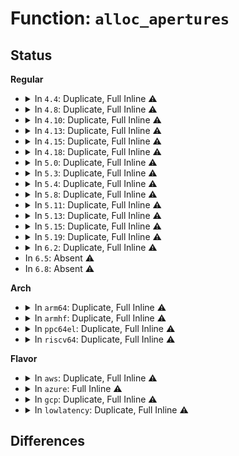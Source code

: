 # Function: <code>alloc_apertures</code>

## Status
<b>Regular</b>
<ul>
<li>
<details>
<summary>In <code>4.4</code>: Duplicate, Full Inline ⚠️</summary>

**Collision:** Static Duplication

**Inline:** Full

**Transformation:** False

**Instances:**

```
In drivers/video/fbdev/vesafb.c (ffffffff81477c05)
Location: include/linux/fb.h:512
Inline: True
Inline callers:
  - drivers/video/fbdev/vesafb.c:vesafb_probe
```
```
In drivers/video/fbdev/efifb.c (ffffffff814787ef)
Location: include/linux/fb.h:512
Inline: True
```
```
In drivers/video/fbdev/simplefb.c (ffffffff81478efb)
Location: include/linux/fb.h:512
Inline: True
Inline callers:
  - drivers/video/fbdev/simplefb.c:simplefb_probe
```
</details>
</li>
<li>
<details>
<summary>In <code>4.8</code>: Duplicate, Full Inline ⚠️</summary>

**Collision:** Static Duplication

**Inline:** Full

**Transformation:** False

**Instances:**

```
In drivers/video/fbdev/vesafb.c (ffffffff814c6149)
Location: include/linux/fb.h:527
Inline: True
Inline callers:
  - drivers/video/fbdev/vesafb.c:vesafb_probe
```
```
In drivers/video/fbdev/efifb.c (ffffffff814c6cf4)
Location: include/linux/fb.h:527
Inline: True
```
```
In drivers/video/fbdev/simplefb.c (ffffffff814c737b)
Location: include/linux/fb.h:527
Inline: True
Inline callers:
  - drivers/video/fbdev/simplefb.c:simplefb_probe
```
</details>
</li>
<li>
<details>
<summary>In <code>4.10</code>: Duplicate, Full Inline ⚠️</summary>

**Collision:** Static Duplication

**Inline:** Full

**Transformation:** False

**Instances:**

```
In drivers/video/fbdev/vesafb.c (ffffffff814e81a9)
Location: include/linux/fb.h:527
Inline: True
Inline callers:
  - drivers/video/fbdev/vesafb.c:vesafb_probe
```
```
In drivers/video/fbdev/efifb.c (ffffffff814e8e6f)
Location: include/linux/fb.h:527
Inline: True
```
```
In drivers/video/fbdev/simplefb.c (ffffffff814e94c8)
Location: include/linux/fb.h:527
Inline: True
Inline callers:
  - drivers/video/fbdev/simplefb.c:simplefb_probe
```
</details>
</li>
<li>
<details>
<summary>In <code>4.13</code>: Duplicate, Full Inline ⚠️</summary>

**Collision:** Static Duplication

**Inline:** Full

**Transformation:** False

**Instances:**

```
In drivers/video/fbdev/vesafb.c (ffffffff814f3da6)
Location: include/linux/fb.h:527
Inline: True
Inline callers:
  - drivers/video/fbdev/vesafb.c:vesafb_probe
```
```
In drivers/video/fbdev/efifb.c (ffffffff814f49f0)
Location: include/linux/fb.h:527
Inline: True
Inline callers:
  - drivers/video/fbdev/efifb.c:efifb_probe
```
```
In drivers/video/fbdev/simplefb.c (ffffffff814f50ab)
Location: include/linux/fb.h:527
Inline: True
```
</details>
</li>
<li>
<details>
<summary>In <code>4.15</code>: Duplicate, Full Inline ⚠️</summary>

**Collision:** Static Duplication

**Inline:** Full

**Transformation:** False

**Instances:**

```
In drivers/video/fbdev/vesafb.c (ffffffff81534486)
Location: include/linux/fb.h:528
Inline: True
Inline callers:
  - drivers/video/fbdev/vesafb.c:vesafb_probe
```
```
In drivers/video/fbdev/efifb.c (ffffffff8153521c)
Location: include/linux/fb.h:528
Inline: True
Inline callers:
  - drivers/video/fbdev/efifb.c:efifb_probe
```
```
In drivers/video/fbdev/simplefb.c (ffffffff8153592b)
Location: include/linux/fb.h:528
Inline: True
```
</details>
</li>
<li>
<details>
<summary>In <code>4.18</code>: Duplicate, Full Inline ⚠️</summary>

**Collision:** Static Duplication

**Inline:** Full

**Transformation:** False

**Instances:**

```
In drivers/video/fbdev/vesafb.c (ffffffff81569f4c)
Location: include/linux/fb.h:533
Inline: True
Inline callers:
  - drivers/video/fbdev/vesafb.c:vesafb_probe
```
```
In drivers/video/fbdev/efifb.c (ffffffff8156ae9c)
Location: include/linux/fb.h:533
Inline: True
```
```
In drivers/video/fbdev/simplefb.c (ffffffff8156b476)
Location: include/linux/fb.h:533
Inline: True
Inline callers:
  - drivers/video/fbdev/simplefb.c:simplefb_probe
```
</details>
</li>
<li>
<details>
<summary>In <code>5.0</code>: Duplicate, Full Inline ⚠️</summary>

**Collision:** Static Duplication

**Inline:** Full

**Transformation:** False

**Instances:**

```
In drivers/video/fbdev/core/fbmem.c (ffffffff8156bf95)
Location: include/linux/fb.h:536
Inline: True
Inline callers:
  - drivers/video/fbdev/core/fbmem.c:remove_conflicting_pci_framebuffers
  - drivers/video/fbdev/core/fbmem.c:remove_conflicting_framebuffers
```
```
In drivers/video/fbdev/vesafb.c (ffffffff815819ac)
Location: include/linux/fb.h:536
Inline: True
Inline callers:
  - drivers/video/fbdev/vesafb.c:vesafb_probe
```
```
In drivers/video/fbdev/efifb.c (ffffffff8158292d)
Location: include/linux/fb.h:536
Inline: True
```
```
In drivers/video/fbdev/simplefb.c (ffffffff81582fef)
Location: include/linux/fb.h:536
Inline: True
Inline callers:
  - drivers/video/fbdev/simplefb.c:simplefb_probe
```
</details>
</li>
<li>
<details>
<summary>In <code>5.3</code>: Duplicate, Full Inline ⚠️</summary>

**Collision:** Static Duplication

**Inline:** Full

**Transformation:** False

**Instances:**

```
In drivers/video/fbdev/core/fbmem.c (ffffffff8159c458)
Location: include/linux/fb.h:512
Inline: True
Inline callers:
  - drivers/video/fbdev/core/fbmem.c:remove_conflicting_pci_framebuffers
  - drivers/video/fbdev/core/fbmem.c:remove_conflicting_framebuffers
```
```
In drivers/video/fbdev/vesafb.c (ffffffff815b202d)
Location: include/linux/fb.h:512
Inline: True
Inline callers:
  - drivers/video/fbdev/vesafb.c:vesafb_probe
```
```
In drivers/video/fbdev/efifb.c (ffffffff815b2fea)
Location: include/linux/fb.h:512
Inline: True
```
```
In drivers/video/fbdev/simplefb.c (ffffffff815b36ff)
Location: include/linux/fb.h:512
Inline: True
Inline callers:
  - drivers/video/fbdev/simplefb.c:simplefb_probe
```
</details>
</li>
<li>
<details>
<summary>In <code>5.4</code>: Duplicate, Full Inline ⚠️</summary>

**Collision:** Static Duplication

**Inline:** Full

**Transformation:** False

**Instances:**

```
In drivers/video/fbdev/core/fbmem.c (ffffffff815bda58)
Location: include/linux/fb.h:508
Inline: True
Inline callers:
  - drivers/video/fbdev/core/fbmem.c:remove_conflicting_pci_framebuffers
  - drivers/video/fbdev/core/fbmem.c:remove_conflicting_framebuffers
```
```
In drivers/video/fbdev/vesafb.c (ffffffff815d2fad)
Location: include/linux/fb.h:508
Inline: True
Inline callers:
  - drivers/video/fbdev/vesafb.c:vesafb_probe
```
```
In drivers/video/fbdev/efifb.c (ffffffff815d3f71)
Location: include/linux/fb.h:508
Inline: True
```
```
In drivers/video/fbdev/simplefb.c (ffffffff815d493f)
Location: include/linux/fb.h:508
Inline: True
Inline callers:
  - drivers/video/fbdev/simplefb.c:simplefb_probe
```
</details>
</li>
<li>
<details>
<summary>In <code>5.8</code>: Duplicate, Full Inline ⚠️</summary>

**Collision:** Static Duplication

**Inline:** Full

**Transformation:** False

**Instances:**

```
In drivers/video/fbdev/core/fbmem.c (ffffffff81667646)
Location: include/linux/fb.h:506
Inline: True
Inline callers:
  - drivers/video/fbdev/core/fbmem.c:remove_conflicting_pci_framebuffers
  - drivers/video/fbdev/core/fbmem.c:remove_conflicting_framebuffers
```
```
In drivers/video/fbdev/vesafb.c (ffffffff8167ccef)
Location: include/linux/fb.h:506
Inline: True
Inline callers:
  - drivers/video/fbdev/vesafb.c:vesafb_probe
```
```
In drivers/video/fbdev/efifb.c (ffffffff8167de30)
Location: include/linux/fb.h:506
Inline: True
```
```
In drivers/video/fbdev/simplefb.c (ffffffff8167e586)
Location: include/linux/fb.h:506
Inline: True
Inline callers:
  - drivers/video/fbdev/simplefb.c:simplefb_probe
```
</details>
</li>
<li>
<details>
<summary>In <code>5.11</code>: Duplicate, Full Inline ⚠️</summary>

**Collision:** Static Duplication

**Inline:** Full

**Transformation:** False

**Instances:**

```
In drivers/video/fbdev/core/fbmem.c (ffffffff81688216)
Location: include/linux/fb.h:506
Inline: True
Inline callers:
  - drivers/video/fbdev/core/fbmem.c:remove_conflicting_pci_framebuffers
  - drivers/video/fbdev/core/fbmem.c:remove_conflicting_framebuffers
```
```
In drivers/video/fbdev/vesafb.c (ffffffff8169ca7f)
Location: include/linux/fb.h:506
Inline: True
Inline callers:
  - drivers/video/fbdev/vesafb.c:vesafb_probe
```
```
In drivers/video/fbdev/efifb.c (ffffffff81c00053)
Location: include/linux/fb.h:506
Inline: True
```
```
In drivers/video/fbdev/simplefb.c (ffffffff8169d366)
Location: include/linux/fb.h:506
Inline: True
Inline callers:
  - drivers/video/fbdev/simplefb.c:simplefb_probe
```
</details>
</li>
<li>
<details>
<summary>In <code>5.13</code>: Duplicate, Full Inline ⚠️</summary>

**Collision:** Static Duplication

**Inline:** Full

**Transformation:** False

**Instances:**

```
In drivers/video/fbdev/core/fbmem.c (ffffffff8166af86)
Location: include/linux/fb.h:506
Inline: True
Inline callers:
  - drivers/video/fbdev/core/fbmem.c:remove_conflicting_pci_framebuffers
  - drivers/video/fbdev/core/fbmem.c:remove_conflicting_framebuffers
```
```
In drivers/video/fbdev/vesafb.c (ffffffff8167f850)
Location: include/linux/fb.h:506
Inline: True
Inline callers:
  - drivers/video/fbdev/vesafb.c:vesafb_probe
```
```
In drivers/video/fbdev/efifb.c (ffffffff81bf1b51)
Location: include/linux/fb.h:506
Inline: True
```
```
In drivers/video/fbdev/simplefb.c (ffffffff816800e6)
Location: include/linux/fb.h:506
Inline: True
Inline callers:
  - drivers/video/fbdev/simplefb.c:simplefb_probe
```
</details>
</li>
<li>
<details>
<summary>In <code>5.15</code>: Duplicate, Full Inline ⚠️</summary>

**Collision:** Static Duplication

**Inline:** Full

**Transformation:** False

**Instances:**

```
In drivers/video/fbdev/core/fbmem.c (ffffffff816ded42)
Location: include/linux/fb.h:507
Inline: True
Inline callers:
  - drivers/video/fbdev/core/fbmem.c:remove_conflicting_pci_framebuffers
  - drivers/video/fbdev/core/fbmem.c:is_firmware_framebuffer
  - drivers/video/fbdev/core/fbmem.c:remove_conflicting_framebuffers
```
```
In drivers/video/fbdev/vesafb.c (ffffffff816f4850)
Location: include/linux/fb.h:507
Inline: True
Inline callers:
  - drivers/video/fbdev/vesafb.c:vesafb_probe
```
```
In drivers/video/fbdev/efifb.c (ffffffff81cee577)
Location: include/linux/fb.h:507
Inline: True
Inline callers:
  - drivers/video/fbdev/efifb.c:efifb_probe
```
</details>
</li>
<li>
<details>
<summary>In <code>5.19</code>: Duplicate, Full Inline ⚠️</summary>

**Collision:** Static Duplication

**Inline:** Full

**Transformation:** False

**Instances:**

```
In drivers/video/fbdev/core/fbmem.c (ffffffff81808da2)
Location: include/linux/fb.h:517
Inline: True
Inline callers:
  - drivers/video/fbdev/core/fbmem.c:remove_conflicting_pci_framebuffers
  - drivers/video/fbdev/core/fbmem.c:remove_conflicting_framebuffers
```
```
In drivers/video/fbdev/vesafb.c (ffffffff81820ef3)
Location: include/linux/fb.h:517
Inline: True
Inline callers:
  - drivers/video/fbdev/vesafb.c:vesafb_probe
```
```
In drivers/video/fbdev/efifb.c (ffffffff81eb5c90)
Location: include/linux/fb.h:517
Inline: True
Inline callers:
  - drivers/video/fbdev/efifb.c:efifb_probe
```
</details>
</li>
<li>
<details>
<summary>In <code>6.2</code>: Duplicate, Full Inline ⚠️</summary>

**Collision:** Static Duplication

**Inline:** Full

**Transformation:** False

**Instances:**

```
In drivers/video/fbdev/vesafb.c (ffffffff8195092f)
Location: include/linux/fb.h:516
Inline: True
Inline callers:
  - drivers/video/fbdev/vesafb.c:vesafb_probe
```
```
In drivers/video/fbdev/efifb.c (ffffffff81951f62)
Location: include/linux/fb.h:516
Inline: True
Inline callers:
  - drivers/video/fbdev/efifb.c:efifb_probe
```
</details>
</li>
<li>
In <code>6.5</code>: Absent ⚠️
</li>
<li>
In <code>6.8</code>: Absent ⚠️
</li>
</ul>
<b>Arch</b>
<ul>
<li>
<details>
<summary>In <code>arm64</code>: Duplicate, Full Inline ⚠️</summary>

**Collision:** Static Duplication

**Inline:** Full

**Transformation:** False

**Instances:**

```
In drivers/video/fbdev/core/fbmem.c (ffff800010743844)
Location: include/linux/fb.h:508
Inline: True
Inline callers:
  - drivers/video/fbdev/core/fbmem.c:remove_conflicting_pci_framebuffers
  - drivers/video/fbdev/core/fbmem.c:remove_conflicting_framebuffers
```
```
In drivers/video/fbdev/efifb.c (ffff80001075e608)
Location: include/linux/fb.h:508
Inline: True
```
```
In drivers/video/fbdev/simplefb.c (ffff8000107611e4)
Location: include/linux/fb.h:508
Inline: True
Inline callers:
  - drivers/video/fbdev/simplefb.c:simplefb_probe
```
</details>
</li>
<li>
<details>
<summary>In <code>armhf</code>: Duplicate, Full Inline ⚠️</summary>

**Collision:** Static Duplication

**Inline:** Full

**Transformation:** False

**Instances:**

```
In drivers/video/fbdev/core/fbmem.c (c08c8518)
Location: include/linux/fb.h:508
Inline: True
Inline callers:
  - drivers/video/fbdev/core/fbmem.c:remove_conflicting_pci_framebuffers
  - drivers/video/fbdev/core/fbmem.c:remove_conflicting_framebuffers
```
```
In drivers/video/fbdev/efifb.c (c08e13dc)
Location: include/linux/fb.h:508
Inline: True
```
```
In drivers/video/fbdev/simplefb.c (c08e39ac)
Location: include/linux/fb.h:508
Inline: True
Inline callers:
  - drivers/video/fbdev/simplefb.c:simplefb_probe
```
</details>
</li>
<li>
<details>
<summary>In <code>ppc64el</code>: Duplicate, Full Inline ⚠️</summary>

**Collision:** Static Duplication

**Inline:** Full

**Transformation:** False

**Instances:**

```
In drivers/video/fbdev/core/fbmem.c (c0000000008a5c74)
Location: include/linux/fb.h:508
Inline: True
Inline callers:
  - drivers/video/fbdev/core/fbmem.c:remove_conflicting_pci_framebuffers
  - drivers/video/fbdev/core/fbmem.c:remove_conflicting_framebuffers
```
```
In drivers/video/fbdev/offb.c (c0000000013a3fc4)
Location: include/linux/fb.h:508
Inline: True
Inline callers:
  - drivers/video/fbdev/offb.c:offb_init_fb
```
```
In drivers/video/fbdev/simplefb.c (c0000000008c4ce0)
Location: include/linux/fb.h:508
Inline: True
Inline callers:
  - drivers/video/fbdev/simplefb.c:simplefb_probe
```
</details>
</li>
<li>
<details>
<summary>In <code>riscv64</code>: Duplicate, Full Inline ⚠️</summary>

**Collision:** Static Duplication

**Inline:** Full

**Transformation:** False

**Instances:**

```
In drivers/video/fbdev/core/fbmem.c (ffffffe0004f4c00)
Location: include/linux/fb.h:508
Inline: True
Inline callers:
  - drivers/video/fbdev/core/fbmem.c:remove_conflicting_pci_framebuffers
  - drivers/video/fbdev/core/fbmem.c:remove_conflicting_framebuffers
```
```
In drivers/video/fbdev/simplefb.c (ffffffe000507fb6)
Location: include/linux/fb.h:508
Inline: True
Inline callers:
  - drivers/video/fbdev/simplefb.c:simplefb_probe
```
</details>
</li>
</ul>
<b>Flavor</b>
<ul>
<li>
<details>
<summary>In <code>aws</code>: Duplicate, Full Inline ⚠️</summary>

**Collision:** Static Duplication

**Inline:** Full

**Transformation:** False

**Instances:**

```
In drivers/video/fbdev/core/fbmem.c (ffffffff815b1ba8)
Location: include/linux/fb.h:508
Inline: True
Inline callers:
  - drivers/video/fbdev/core/fbmem.c:remove_conflicting_pci_framebuffers
  - drivers/video/fbdev/core/fbmem.c:remove_conflicting_framebuffers
```
```
In drivers/video/fbdev/vesafb.c (ffffffff815c6fbd)
Location: include/linux/fb.h:508
Inline: True
Inline callers:
  - drivers/video/fbdev/vesafb.c:vesafb_probe
```
```
In drivers/video/fbdev/efifb.c (ffffffff815c7f7d)
Location: include/linux/fb.h:508
Inline: True
```
```
In drivers/video/fbdev/simplefb.c (ffffffff815c868f)
Location: include/linux/fb.h:508
Inline: True
Inline callers:
  - drivers/video/fbdev/simplefb.c:simplefb_probe
```
</details>
</li>
<li>
<details>
<summary>In <code>azure</code>: Full Inline ⚠️</summary>

**Collision:** Unique Static

**Inline:** Full

**Transformation:** False

**Instances:**

```
In drivers/video/fbdev/core/fbmem.c (ffffffff815a0d38)
Location: include/linux/fb.h:508
Inline: True
Inline callers:
  - drivers/video/fbdev/core/fbmem.c:remove_conflicting_pci_framebuffers
  - drivers/video/fbdev/core/fbmem.c:remove_conflicting_framebuffers
```
</details>
</li>
<li>
<details>
<summary>In <code>gcp</code>: Duplicate, Full Inline ⚠️</summary>

**Collision:** Static Duplication

**Inline:** Full

**Transformation:** False

**Instances:**

```
In drivers/video/fbdev/core/fbmem.c (ffffffff815b2138)
Location: include/linux/fb.h:508
Inline: True
Inline callers:
  - drivers/video/fbdev/core/fbmem.c:remove_conflicting_pci_framebuffers
  - drivers/video/fbdev/core/fbmem.c:remove_conflicting_framebuffers
```
```
In drivers/video/fbdev/vesafb.c (ffffffff815c754d)
Location: include/linux/fb.h:508
Inline: True
Inline callers:
  - drivers/video/fbdev/vesafb.c:vesafb_probe
```
```
In drivers/video/fbdev/efifb.c (ffffffff815c850d)
Location: include/linux/fb.h:508
Inline: True
```
```
In drivers/video/fbdev/simplefb.c (ffffffff815c8c1f)
Location: include/linux/fb.h:508
Inline: True
Inline callers:
  - drivers/video/fbdev/simplefb.c:simplefb_probe
```
</details>
</li>
<li>
<details>
<summary>In <code>lowlatency</code>: Duplicate, Full Inline ⚠️</summary>

**Collision:** Static Duplication

**Inline:** Full

**Transformation:** False

**Instances:**

```
In drivers/video/fbdev/core/fbmem.c (ffffffff815cbba8)
Location: include/linux/fb.h:508
Inline: True
Inline callers:
  - drivers/video/fbdev/core/fbmem.c:remove_conflicting_pci_framebuffers
  - drivers/video/fbdev/core/fbmem.c:remove_conflicting_framebuffers
```
```
In drivers/video/fbdev/vesafb.c (ffffffff815e10ed)
Location: include/linux/fb.h:508
Inline: True
Inline callers:
  - drivers/video/fbdev/vesafb.c:vesafb_probe
```
```
In drivers/video/fbdev/efifb.c (ffffffff815e20b1)
Location: include/linux/fb.h:508
Inline: True
```
```
In drivers/video/fbdev/simplefb.c (ffffffff815e2a7f)
Location: include/linux/fb.h:508
Inline: True
Inline callers:
  - drivers/video/fbdev/simplefb.c:simplefb_probe
```
</details>
</li>
</ul>

## Differences
